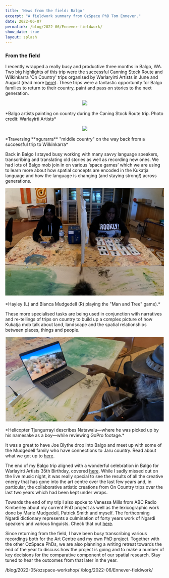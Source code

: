 ```yaml
---
title: 'News from the field: Balgo'
excerpt: "A fieldwork summary from OzSpace PhD Tom Ennever."
date: 2022-06-07
permalink: /blog/2022-06/Ennever-fieldwork/
show_date: true
layout: splash
---
```


### From the field

I recently wrapped a really busy and productive three months in Balgo, WA. Two big highlights of this trip were the successful Canning Stock Route and Wilkinkarra 'On Country' trips organised by Warlaryirti Artists in June and August (read more [here](https://www.abc.net.au/news/2022-07-24/warlayirti-arts-centre-inspired-canning-stock-route/101254262)). These trips were a fantastic opportunity for Balgo families to return to their country, paint and pass on stories to the next generation. 

<p style="text-align:center;"><img src="/assets/images/Ennever_Blogpost_2_CSR.jpg"></p>
*Balgo artists painting on country during the Caning Stock Route trip. Photo credit: Warlayirti Artists*

<p style="text-align:center;"><img src="/assets/images/Ennever_Blogpost_2_CSRreturn.JPG"></p>
*Traversing **ngurarra** "middle country" on the way back from a successful trip to Wilkinkarra*

Back in Balgo I stayed busy working with many savvy language speakers, transcribing and translating old stories as well as recording new ones. We had lots of Balgo mob join in on various ‘space games’ which we are using to learn more about how spatial concepts are encoded in the Kukatja language and how the language is changing (and staying strong!) across generations.

<p style="text-align:center;"><img src="/assets/images/Ennever_Blogpost_2_Haley_Bianca.png"></p>
*Hayley (L) and Bianca Mudgedell (R) playing the "Man and Tree" game).*

These more specialised tasks are being used in conjunction with narratives and re-tellings of trips on country to build up a complex picture of how Kukatja mob talk about land, landscape and the spatial relationships between places, things and people. 

<p style="text-align:center;"><img src="/assets/images/Ennever_Blogpost_2_Helicopter.png"></p>
*Helicopter Tjungurrayi describes Natawalu—where he was picked up by his namesake as a boy—while reviewing GoPro footage.*

It was a great to have Joe Blythe drop into Balgo and meet up with some of the Mudgedell family who have connections to Jaru country. Read about what we got up to [here](https://www.ciaraproject.com/post-singolo/2022-east-kimberley-fieldtrip).

The end of my Balgo trip aligned with a wonderful celebration in Balgo for Warlayirti Artists 35th Birthday, covered [here](https://www.abc.net.au/news/2022-09-01/was-first-aboriginal-art-centre-warlayirti-celebrates-35-years/101389900). While I sadly missed out on the live music night, it was really special to see the results of all the creative energy that has gone into the art centre over the last few years and, in particular, the collaborative artistic creations from On Country trips over the last two years which had been kept under wraps.

Towards the end of my trip I also spoke to Vanessa Mills from ABC Radio Kimberley about my current PhD project as well as the lexicographic work done by Marie Mudgedell, Patrick Smith and myself. The forthcoming Ngardi dictionary represents a culmination of forty years work of Ngardi speakers and various linguists. Check that out [here](https://www.abc.net.au/kimberley/programs/breakfast/desert-linguist/101472104?fbclid=IwAR1sSbHO_FtcIHxR6068OeEzAn83qlXKGwxOSeiWUVT89pNyDcnQicMlM58).

Since returning from the field, I have been busy transcribing various recordings both for the Art Centre and my own PhD project. Together with the other OzSpace PhDs, we are also planning a writing retreat towards the end of the year to discuss how the project is going and to make a number of key decisions for the comparative component of our spatial research. Stay tuned to hear the outcomes from that later in the year.

/blog/2022-05/ozspace-workshop/
/blog/2022-06/Ennever-fieldwork/